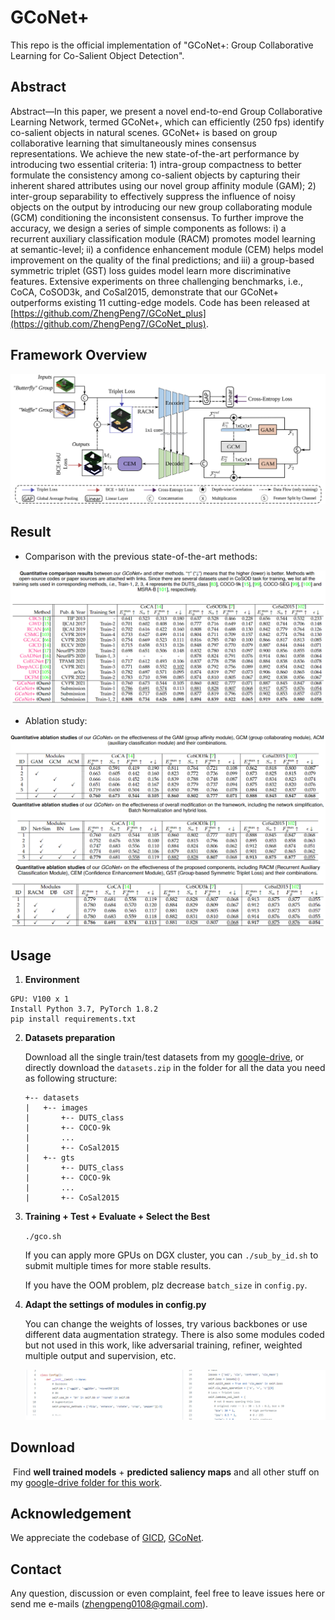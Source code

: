 # GCoNet+
This repo is the official implementation of "GCoNet+: Group Collaborative Learning for Co-Salient Object Detection".

## Abstract

Abstract—In this paper, we present a novel end-to-end Group Collaborative Learning Network, termed GCoNet+, which can efficiently
(250 fps) identify co-salient objects in natural scenes. GCoNet+ is based on group collaborative learning that simultaneously mines
consensus representations. We achieve the new state-of-the-art performance by introducing two essential criteria: 1) intra-group
compactness to better formulate the consistency among co-salient objects by capturing their inherent shared attributes using our
novel group affinity module (GAM); 2) inter-group separability to effectively suppress the influence of noisy objects on the output by
introducing our new group collaborating module (GCM) conditioning the inconsistent consensus. To further improve the accuracy, we
design a series of simple components as follows: i) a recurrent auxiliary classification module (RACM) promotes model learning at
semantic-level; ii) a confidence enhancement module (CEM) helps model improvement on the quality of the final predictions; and iii) a
group-based symmetric triplet (GST) loss guides model learn more discriminative features. Extensive experiments on three challenging
benchmarks, i.e., CoCA, CoSOD3k, and CoSal2015, demonstrate that our GCoNet+ outperforms existing 11 cutting-edge models. Code
has been released at [https://github.com/ZhengPeng7/GCoNet_plus](https://github.com/ZhengPeng7/GCoNet_plus).

## Framework Overview

![](README.assets/arch.svg)

## Result

+ Comparison with the previous state-of-the-art methods:

<img src="README.assets/image-20220426224731550.png" alt="image-20220426224731550" style="zoom: 67%;" />

+ Ablation study:

<img src="README.assets/image-20220426224944251.png" alt="image-20220426224944251" style="zoom:60%;" />

<img src="README.assets/image-20220426225011381.png" alt="image-20220426225011381" style="zoom:60%;" />

<img src="README.assets/image-20220426225038722.png" alt="image-20220426225038722" style="zoom:60%;" />

## Usage

1. **Environment**

```
GPU: V100 x 1
Install Python 3.7, PyTorch 1.8.2
pip install requirements.txt
```

2. **Datasets preparation**

    Download all the single train/test datasets from my [google-drive](https://drive.google.com/drive/folders/1jRJKv56QSa3gOp4w_64tVmzNMT_te-Kv?usp=sharing), or directly download the `datasets.zip` in the folder for all the data you need as following structure:

    ```
    +-- datasets
    |   +-- images
    |   	+-- DUTS_class
    |   	+-- COCO-9k
    |   	...
    |   	+-- CoSal2015
    |   +-- gts
    |   	+-- DUTS_class
    |   	+-- COCO-9k
    |   	...
    |   	+-- CoSal2015
    ```

3. **Training + Test + Evaluate + Select the Best**

    `./gco.sh`

    If you can apply more GPUs on DGX cluster, you can `./sub_by_id.sh` to submit multiple times for more stable results.

    If you have the OOM problem, plz decrease `batch_size` in `config.py`.

4. **Adapt the settings of modules in config.py**

    You can change the weights of losses, try various backbones or use different data augmentation strategy. There is also some modules coded but not used in this work, like adversarial training, refiner, weighted multiple output and supervision, etc.

    ![config](README.assets/config.png)

## Download

​	Find **well trained models** + **predicted saliency maps** and all other stuff on my [google-drive folder for this work](https://drive.google.com/drive/folders/1SIr_wKT3MkZLtZ0jacOOZ_Y5xnl9-OPw?usp=sharing).

## Acknowledgement

We appreciate the codebase of [GICD](https://github.com/zzhanghub/gicd), [GCoNet](https://github.com/fanq15/GCoNet).

## Contact

Any question, discussion or even complaint, feel free to leave issues here or send me e-mails (zhengpeng0108@gmail.com).

